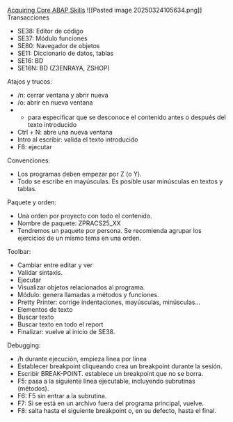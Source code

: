 [Acquiring Core ABAP Skills](https://learning.sap.com/learning-journeys/acquire-core-abap-skills)
![[Pasted image 20250324105634.png]]
Transacciones
- SE38: Editor de código
- SE37: Módulo funciones
- SE80: Navegador de objetos
- SE11: Diccionario de datos, tablas
- SE16: BD
- SE16N: BD
(Z3ENRAYA, ZSHOP)

Atajos y trucos: 
- /n: cerrar ventana y abrir nueva
- /o: abrir en nueva ventana
- * para especificar que se desconoce el contenido antes o después del texto introducido
- Ctrl + N: abre una nueva ventana
- Intro al escribir: valida el texto introducido
- F8: ejecutar

Convenciones:
- Los programas deben empezar por Z (o Y).
- Todo se escribe en mayúsculas. Es posible usar minúsculas en textos y tablas.

Paquete y orden:
- Una orden por proyecto con todo el contenido.
- Nombre de paquete: ZPRACS25_XX
- Tendremos un paquete por persona. Se recomienda agrupar los ejercicios de un mismo tema en una orden.

Toolbar:
- Cambiar entre editar y ver
- Validar sintaxis.
- Ejecutar
- Visualizar objetos relacionados al programa.
- Módulo: genera llamadas a métodos y funciones.
- Pretty Printer: corrige indentaciones, mayúsculas, minúsculas...
- Elementos de texto
- Buscar texto
- Buscar texto en todo el report
- Finalizar: vuelve al inicio de SE38.

Debugging:
- /h durante ejecución, empieza línea por línea
- Establecer breakpoint cliqueando crea un breakpoint durante la sesión.
- Escribir BREAK-POINT. establece un breakpoint que no se borra.
- F5: pasa a la siguiente línea ejecutable, incluyendo subrutinas (métodos).
- F6: F5 sin entrar a la subrutina.
- F7: Si se está en un archivo fuera del programa principal, vuelve.
- F8: salta hasta el siguiente breakpoint o, en su defecto, hasta el final.